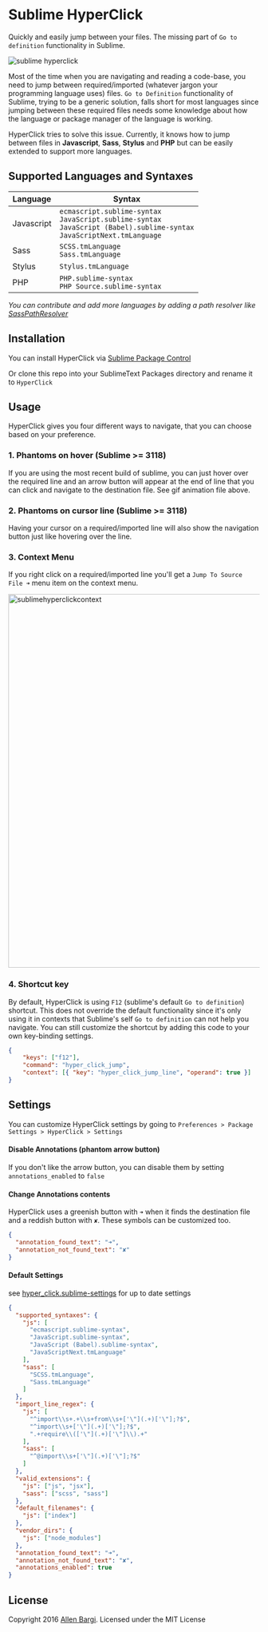 # Sublime HyperClick
Quickly and easily jump between your files.
The missing part of `Go to definition` functionality in Sublime.

![sublime hyperclick](https://cloud.githubusercontent.com/assets/3202/19578519/51558bb4-971c-11e6-8ef2-d256da53d1da.gif)

Most of the time when you are navigating and reading a code-base, you need to
jump between required/imported (whatever jargon your programming language uses)
files. `Go to Definition` functionality of Sublime, trying to be a generic solution,
falls short for most languages since jumping between these required files needs
some knowledge about how the language or package manager of the language is working.

HyperClick tries to solve this issue. Currently, it knows how to jump between files
in **Javascript**, **Sass**, **Stylus** and **PHP**  but can be easily extended to support more languages.

## Supported Languages and Syntaxes

|  Language  |  Syntax                                  |
|------------|------------------------------------------|
| Javascript | `ecmascript.sublime-syntax` <br> `JavaScript.sublime-syntax` <br> `JavaScript (Babel).sublime-syntax` <br> `JavaScriptNext.tmLanguage` |
| Sass       | `SCSS.tmLanguage` <br> `Sass.tmLanguage` |
| Stylus     | `Stylus.tmLanguage`                      |
| PHP        | `PHP.sublime-syntax` <br> `PHP Source.sublime-syntax`  |

*You can contribute and add more languages by adding a path resolver like [SassPathResolver](https://github.com/aziz/SublimeHyperClick/blob/master/hyper_click/sass_path_resolver.py)*


## Installation
You can install HyperClick via [Sublime Package Control](https://packagecontrol.io/)

Or clone this repo into your SublimeText Packages directory and rename it to `HyperClick`

## Usage

HyperClick gives you four different ways to navigate, that you can choose based
on your preference.

### 1. Phantoms on hover (Sublime >= 3118)
If you are using the most recent build of sublime, you can just hover over the
required line and an arrow button will appear at the end of line that you can
click and navigate to the destination file. See gif animation file above.

### 2. Phantoms on cursor line (Sublime >= 3118)
Having your cursor on a required/imported line will also show the navigation button
just like hovering over the line.

### 3. Context Menu
If you right click on a required/imported line you'll get a
`Jump To Source File ➜` menu item on the context menu.

<img width="748" alt="sublimehyperclickcontext" src="https://cloud.githubusercontent.com/assets/3202/19578923/480cacde-971e-11e6-9504-91c26737c486.png">

### 4. Shortcut key
By default, HyperClick is using `F12` (sublime's default `Go to definition`) shortcut.
This does not override the default functionality since it's only using it in contexts
that Sublime's self `Go to definition` can not help you navigate.
You can still customize the shortcut by adding this code to your own key-binding
settings.

```json
{
    "keys": ["f12"],
    "command": "hyper_click_jump",
    "context": [{ "key": "hyper_click_jump_line", "operand": true }]
}
```

## Settings
You can customize HyperClick settings by going to
`Preferences > Package Settings > HyperClick > Settings`

#### Disable Annotations (phantom arrow button)
If you don't like the arrow button, you can disable them by setting
`annotations_enabled` to `false`

#### Change Annotations contents
HyperClick uses a greenish button with `➜` when it finds the destination
file and a reddish button with `✘`. These symbols can be customized too.

```json
{
  "annotation_found_text": "➜",
  "annotation_not_found_text": "✘"
}
```

#### Default Settings
see [hyper_click.sublime-settings](https://github.com/aziz/SublimeHyperClick/blob/master/hyper_click.sublime-settings) for up to date settings

```json
{
  "supported_syntaxes": {
    "js": [
      "ecmascript.sublime-syntax",
      "JavaScript.sublime-syntax",
      "JavaScript (Babel).sublime-syntax",
      "JavaScriptNext.tmLanguage"
    ],
    "sass": [
      "SCSS.tmLanguage",
      "Sass.tmLanguage"
    ]
  },
  "import_line_regex": {
    "js": [
      "^import\\s+.+\\s+from\\s+['\"](.+)['\"];?$",
      "^import\\s+['\"](.+)['\"];?$",
      ".+require\\(['\"](.+)['\"]\\).+"
    ],
    "sass": [
      "^@import\\s+['\"](.+)['\"];?$"
    ]
  },
  "valid_extensions": {
    "js": ["js", "jsx"],
    "sass": ["scss", "sass"]
  },
  "default_filenames": {
    "js": ["index"]
  },
  "vendor_dirs": {
    "js": ["node_modules"]
  },
  "annotation_found_text": "➜",
  "annotation_not_found_text": "✘",
  "annotations_enabled": true
}
```

## License
Copyright 2016 [Allen Bargi](https://twitter.com/aziz). Licensed under the MIT License
